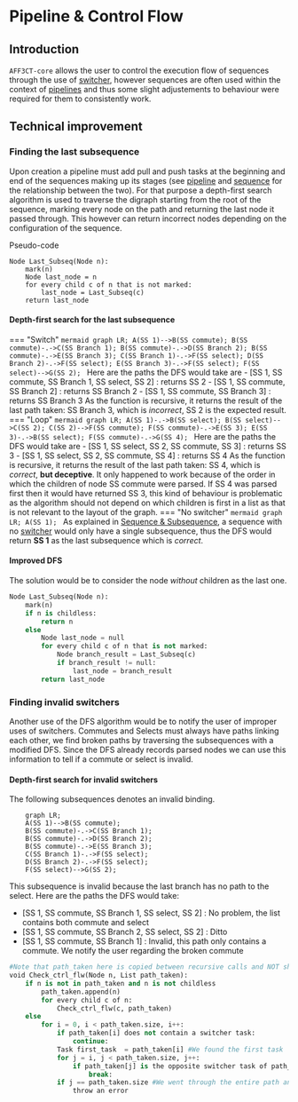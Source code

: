 # Pipeline & Control Flow

## Introduction

`AFF3CT-core` allows the user to control the execution flow of sequences through
the use of [switcher](switcher.md), however sequences are often used within the
context of [pipelines](pipeline.md) and thus some slight adjustements
to behaviour were required for them to consistently work.

## Technical improvement

### Finding the last subsequence

Upon creation a pipeline must add pull and push tasks at the beginning and end
of the sequences making up its stages (see [pipeline](pipeline.md) and
[sequence](sequence.md) for the relationship between the two).
For that purpose a depth-first search algorithm is used to traverse the digraph
starting from the root of the sequence, marking every node on the path and
returning the last node it passed through. This however can return incorrect
nodes depending on the configuration of the sequence.

Pseudo-code
```
Node Last_Subseq(Node n):
    mark(n)
    Node last_node = n
    for every child c of n that is not marked:
        last_node = Last_Subseq(c)
    return last_node
```

#### Depth-first search for the last subsequence

=== "Switch"
    ```mermaid
        graph LR;
        A(SS 1)-->B(SS commute);
        B(SS commute)-.->C(SS Branch 1);
        B(SS commute)-.->D(SS Branch 2);
        B(SS commute)-.->E(SS Branch 3);
        C(SS Branch 1)-.->F(SS select);
        D(SS Branch 2)-.->F(SS select);
        E(SS Branch 3)-.->F(SS select);
        F(SS select)-->G(SS 2);
    ```
    Here are the paths the DFS would take are
    - [SS 1, SS commute, SS Branch 1, SS select, SS 2] : returns SS 2
    - [SS 1, SS commute, SS Branch 2] : returns SS Branch 2
    - [SS 1, SS commute, SS Branch 3] : returns SS Branch 3
    As the function is recursive, it returns the result of the last path taken:
    SS Branch 3, which is *incorrect*, SS 2 is the expected result.
=== "Loop"
    ```mermaid
    graph LR;
    A(SS 1)-.->B(SS select);
    B(SS select)-->C(SS 2);
    C(SS 2)-->F(SS commute);
    F(SS commute)-.->E(SS 3);
    E(SS 3)-.->B(SS select);
    F(SS commute)-.->G(SS 4);
    ```
    Here are the paths the DFS would take are
    - [SS 1, SS select, SS 2, SS commute, SS 3] : returns SS 3
    - [SS 1, SS select, SS 2, SS commute, SS 4] : returns SS 4
    As the function is recursive, it returns the result of the last path taken:
    SS 4, which is *correct*, **but deceptive**. It only happened to work
    because of the order in which the children of node SS commute were parsed.
    If SS 4 was parsed first then it would have returned SS 3, this kind of
    behaviour is problematic as the algorithm should not depend on which
    children is first in a list as that is not relevant to the layout of the
    graph.
=== "No switcher"
    ```mermaid
    graph LR;
    A(SS 1);
    ```
    As explained in [Sequence & Subsequence](sequence.md), a sequence with no 
    [switcher](switcher.md) would only have a single subsequence, thus the DFS 
    would return **SS 1** as the last subsequence which is *correct*.

#### Improved DFS

The solution would be to consider the node *without* children as the last one.
```python
Node Last_Subseq(Node n):
    mark(n)
    if n is childless:
        return n
    else
        Node last_node = null
        for every child c of n that is not marked:
            Node branch_result = Last_Subseq(c)
            if branch_result != null:
                last_node = branch_result
        return last_node
```

### Finding invalid switchers

Another use  of the DFS algorithm would be to notify the user of improper uses
of switchers. Commutes and Selects must always have paths linking each other, we
find broken paths by traversing the subsequences with a modified DFS. Since the
DFS already records parsed nodes we can use this information to tell if a
commute or select is invalid.

#### Depth-first search for invalid switchers

The following subsequences denotes an invalid binding.

```mermaid
    graph LR;
    A(SS 1)-->B(SS commute);
    B(SS commute)-.->C(SS Branch 1);
    B(SS commute)-.->D(SS Branch 2);
    B(SS commute)-.->E(SS Branch 3);
    C(SS Branch 1)-.->F(SS select);
    D(SS Branch 2)-.->F(SS select);
    F(SS select)-->G(SS 2);
```

This subsequence is invalid because the last branch has no path to the select.
Here are the paths the DFS would take:
- [SS 1, SS commute, SS Branch 1, SS select, SS 2] :
  No problem, the list contains both commute and select
- [SS 1, SS commute, SS Branch 2, SS select, SS 2] :
  Ditto
- [SS 1, SS commute, SS Branch 1] : 
  Invalid, this path only contains a commute. We notify the user regarding the
  broken commute

```python
#Note that path_taken here is copied between recursive calls and NOT shared
void Check_ctrl_flw(Node n, List path_taken):
    if n is not in path_taken and n is not childless
        path_taken.append(n)
        for every child c of n:
            Check_ctrl_flw(c, path_taken)
    else
        for i = 0, i < path_taken.size, i++:
            if path_taken[i] does not contain a switcher task:
                continue:
            Task first_task  = path_taken[i] #We found the first task
            for j = i, j < path_taken.size, j++:
                if path_taken[j] is the opposite switcher task of path_taken[i]: #We found the second task
                    break:
            if j == path_taken.size #We went through the entire path and didn't find the other switcher task
                throw an error
```
